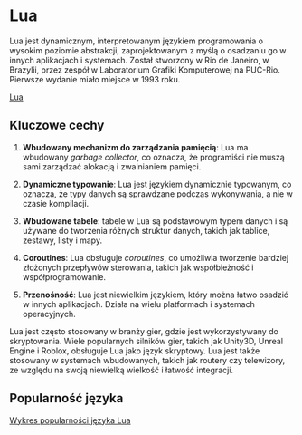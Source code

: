 # Lua

Lua jest dynamicznym, interpretowanym językiem programowania o wysokim poziomie abstrakcji, zaprojektowanym z myślą o osadzaniu go w innych aplikacjach i systemach. Został stworzony w Rio de Janeiro, w Brazylii, przez zespół w Laboratorium Grafiki Komputerowej na PUC-Rio. Pierwsze wydanie miało miejsce w 1993 roku.

[Lua](https://www.lua.org/)

## Kluczowe cechy

1. **Wbudowany mechanizm do zarządzania pamięcią**: Lua ma wbudowany *garbage collector*, co oznacza, że programiści nie muszą sami zarządzać alokacją i zwalnianiem pamięci.

2. **Dynamiczne typowanie**: Lua jest językiem dynamicznie typowanym, co oznacza, że typy danych są sprawdzane podczas wykonywania, a nie w czasie kompilacji.

3. **Wbudowane tabele**: tabele w Lua są podstawowym typem danych i są używane do tworzenia różnych struktur danych, takich jak tablice, zestawy, listy i mapy.

4. **Coroutines**: Lua obsługuje *coroutines*, co umożliwia tworzenie bardziej złożonych przepływów sterowania, takich jak współbieżność i współprogramowanie.

5. **Przenośność**: Lua jest niewielkim językiem, który można łatwo osadzić w innych aplikacjach. Działa na wielu platformach i systemach operacyjnych.

Lua jest często stosowany w branży gier, gdzie jest wykorzystywany do skryptowania. Wiele popularnych silników gier, takich jak Unity3D, Unreal Engine i Roblox, obsługuje Lua jako język skryptowy. Lua jest także stosowany w systemach wbudowanych, takich jak routery czy telewizory, ze względu na swoją niewielką wielkość i łatwość integracji.

## Popularność języka

[Wykres popularności języka Lua](https://www.tiobe.com/tiobe-index/lua/)